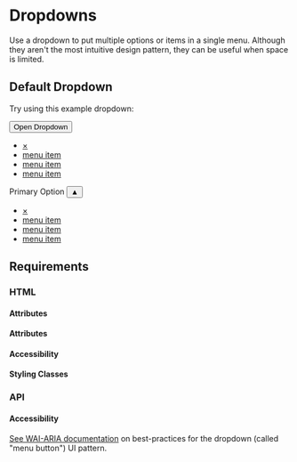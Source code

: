 # Dropdowns

Use a dropdown to put multiple options or items in a single menu. Although they aren't the most intuitive design pattern, they can be useful when space is limited.

## Default Dropdown

Try using this example dropdown:

<div data-dropdown="dropdown1" class="dropdown">
  <button id="dropdown-button" data-parent="dropdown1" data-target="new-dropdown">Open Dropdown</button>
  <ul id="new-dropdown" class="dropdown-menu">
    <li class="dropdown-close"><a href="#">&times;</a></li>
    <li><a href="#">menu item</a></li>
    <li><a href="#">menu item</a></li>
    <li><a href="#">menu item</a></li>
  </ul>
</div>

<div data-dropdown="dropdown2" class="dropdown">
  <a class="split-left button">Primary Option</button>
  <button id="dropdown-button2" data-parent="dropdown2" data-target="new-dropdown2" class="split-right">&#9650;</button>
  <ul id="new-dropdown2" class="dropdown-menu">
    <li class="dropdown-close"><a href="#">&times;</a></li>
    <li><a href="#">menu item</a></li>
    <li><a href="#">menu item</a></li>
    <li><a href="#">menu item</a></li>
  </ul>
</div>

## Requirements
### HTML
#### Attributes <!-- button -->
#### Attributes <!-- rendered component -->
#### Accessibility
#### Styling Classes
### API

#### Accessibility

[See WAI-ARIA documentation](https://www.w3.org/TR/wai-aria-practices/#menubutton) on best-practices for the dropdown (called "menu button") UI pattern.
